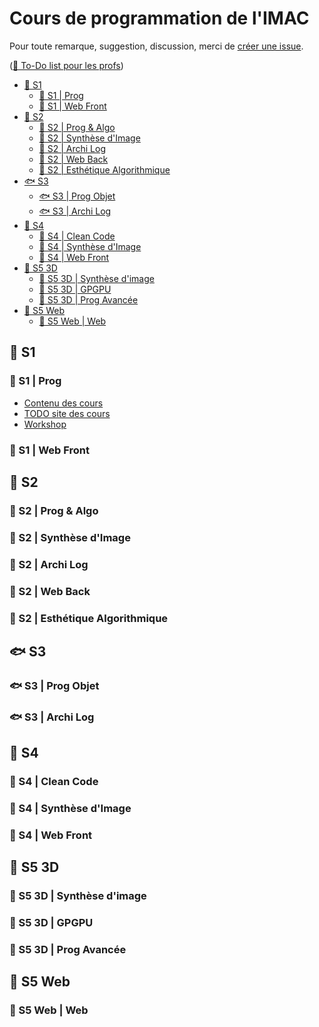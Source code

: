 # Cours de programmation de l'IMAC

Pour toute remarque, suggestion, discussion, merci de [créer une issue](https://github.com/Cours-Prog-Imac/.github/issues/new).

([📝 To-Do list pour les profs](https://github.com/orgs/Cours-Prog-Imac/projects/2))

- [🐣 S1](#-s1)
  - [🐣 S1 | Prog](#-s1--prog)
  - [🐣 S1 | Web Front](#-s1--web-front)
- [🐤 S2](#-s2)
  - [🐤 S2 | Prog \& Algo](#-s2--prog--algo)
  - [🐤 S2 | Synthèse d'Image](#-s2--synthèse-dimage)
  - [🐤 S2 |  Archi Log](#-s2---archi-log)
  - [🐤 S2 | Web Back](#-s2--web-back)
  - [🐤 S2 | Esthétique Algorithmique](#-s2--esthétique-algorithmique)
- [🐟 S3](#-s3)
  - [🐟 S3 | Prog Objet](#-s3--prog-objet)
  - [🐟 S3 | Archi Log](#-s3--archi-log)
- [🐬 S4](#-s4)
  - [🐬 S4 | Clean Code](#-s4--clean-code)
  - [🐬 S4 | Synthèse d'Image](#-s4--synthèse-dimage)
  - [🐬 S4 | Web Front](#-s4--web-front)
- [🐲 S5 3D](#-s5-3d)
  - [🐲 S5 3D | Synthèse d'image](#-s5-3d--synthèse-dimage)
  - [🐲 S5 3D | GPGPU](#-s5-3d--gpgpu)
  - [🐲 S5 3D | Prog Avancée](#-s5-3d--prog-avancée)
- [🐉 S5 Web](#-s5-web)
  - [🐉 S5 Web | Web](#-s5-web--web)


## 🐣 S1

### 🐣 S1 | Prog

- [Contenu des cours](https://github.com/orgs/Cours-Prog-Imac/projects/1/views/1)
- [TODO site des cours]()
- [Workshop](https://github.com/orgs/Cours-Prog-Imac/projects/1/views/1?pane=issue&itemId=29683870)

### 🐣 S1 | Web Front

## 🐤 S2

### 🐤 S2 | Prog & Algo

### 🐤 S2 | Synthèse d'Image

### 🐤 S2 |  Archi Log

### 🐤 S2 | Web Back

### 🐤 S2 | Esthétique Algorithmique

## 🐟 S3

### 🐟 S3 | Prog Objet

### 🐟 S3 | Archi Log

## 🐬 S4

### 🐬 S4 | Clean Code

### 🐬 S4 | Synthèse d'Image

### 🐬 S4 | Web Front

## 🐲 S5 3D

### 🐲 S5 3D | Synthèse d'image

### 🐲 S5 3D | GPGPU

### 🐲 S5 3D | Prog Avancée

## 🐉 S5 Web

### 🐉 S5 Web | Web
